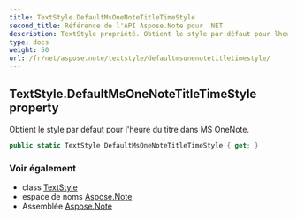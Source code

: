 ```yaml
---
title: TextStyle.DefaultMsOneNoteTitleTimeStyle
second_title: Référence de l'API Aspose.Note pour .NET
description: TextStyle propriété. Obtient le style par défaut pour lheure du titre dans MS OneNote.
type: docs
weight: 50
url: /fr/net/aspose.note/textstyle/defaultmsonenotetitletimestyle/
---
```

## TextStyle.DefaultMsOneNoteTitleTimeStyle property

Obtient le style par défaut pour l'heure du titre dans MS OneNote.

```csharp
public static TextStyle DefaultMsOneNoteTitleTimeStyle { get; }
```

### Voir également

* class [TextStyle](../)
* espace de noms [Aspose.Note](../../textstyle/)
* Assemblée [Aspose.Note](../../../)


